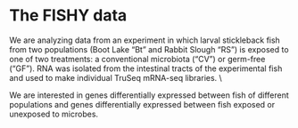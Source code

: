 # The FISHY data

We are analyzing data from an experiment in which larval stickleback fish from two populations (Boot Lake “Bt” and Rabbit Slough “RS”) is exposed to one of two treatments: a conventional microbiota (“CV”) or germ-free (“GF”). RNA was isolated from the intestinal tracts of the experimental fish and used to make individual TruSeq mRNA-seq libraries. \

We are interested in genes differentially expressed between fish of different populations and genes differentially expressed between fish exposed or unexposed to microbes.
